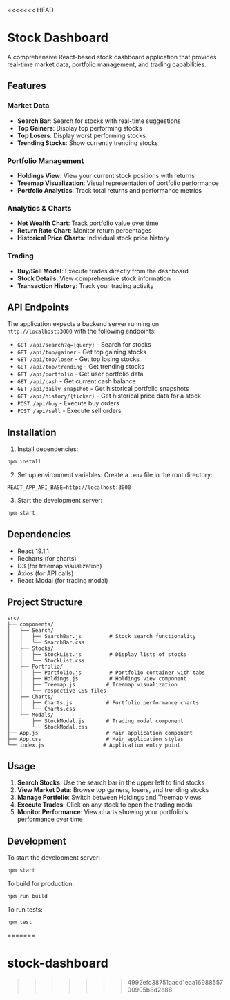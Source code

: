 <<<<<<< HEAD
# Stock Dashboard

A comprehensive React-based stock dashboard application that provides real-time market data, portfolio management, and trading capabilities.

## Features

### Market Data
- **Search Bar**: Search for stocks with real-time suggestions
- **Top Gainers**: Display top performing stocks
- **Top Losers**: Display worst performing stocks  
- **Trending Stocks**: Show currently trending stocks

### Portfolio Management
- **Holdings View**: View your current stock positions with returns
- **Treemap Visualization**: Visual representation of portfolio performance
- **Portfolio Analytics**: Track total returns and performance metrics

### Analytics & Charts
- **Net Wealth Chart**: Track portfolio value over time
- **Return Rate Chart**: Monitor return percentages
- **Historical Price Charts**: Individual stock price history

### Trading
- **Buy/Sell Modal**: Execute trades directly from the dashboard
- **Stock Details**: View comprehensive stock information
- **Transaction History**: Track your trading activity

## API Endpoints

The application expects a backend server running on `http://localhost:3000` with the following endpoints:

- `GET /api/search?q={query}` - Search for stocks
- `GET /api/top/gainer` - Get top gaining stocks
- `GET /api/top/loser` - Get top losing stocks
- `GET /api/top/trending` - Get trending stocks
- `GET /api/portfolio` - Get user portfolio data
- `GET /api/cash` - Get current cash balance
- `GET /api/daily_snapshot` - Get historical portfolio snapshots
- `GET /api/history/{ticker}` - Get historical price data for a stock
- `POST /api/buy` - Execute buy orders
- `POST /api/sell` - Execute sell orders

## Installation

1. Install dependencies:
```bash
npm install
```

2. Set up environment variables:
Create a `.env` file in the root directory:
```
REACT_APP_API_BASE=http://localhost:3000
```

3. Start the development server:
```bash
npm start
```

## Dependencies

- React 19.1.1
- Recharts (for charts)
- D3 (for treemap visualization)
- Axios (for API calls)
- React Modal (for trading modal)

## Project Structure

```
src/
├── components/
│   ├── Search/
│   │   ├── SearchBar.js         # Stock search functionality
│   │   └── SearchBar.css
│   ├── Stocks/
│   │   ├── StockList.js         # Display lists of stocks
│   │   └── StockList.css
│   ├── Portfolio/
│   │   ├── Portfolio.js         # Portfolio container with tabs
│   │   ├── Holdings.js          # Holdings view component
│   │   ├── Treemap.js          # Treemap visualization
│   │   └── respective CSS files
│   ├── Charts/
│   │   ├── Charts.js           # Portfolio performance charts
│   │   └── Charts.css
│   └── Modals/
│       ├── StockModal.js       # Trading modal component
│       └── StockModal.css
├── App.js                      # Main application component
├── App.css                     # Main application styles
└── index.js                   # Application entry point
```

## Usage

1. **Search Stocks**: Use the search bar in the upper left to find stocks
2. **View Market Data**: Browse top gainers, losers, and trending stocks
3. **Manage Portfolio**: Switch between Holdings and Treemap views
4. **Execute Trades**: Click on any stock to open the trading modal
5. **Monitor Performance**: View charts showing your portfolio's performance over time

## Development

To start the development server:
```bash
npm start
```

To build for production:
```bash
npm run build
```

To run tests:
```bash
npm test
```
=======
# stock-dashboard
>>>>>>> 4992efc38751aacd1eaa1698855700905b8d2e88
